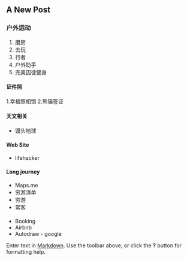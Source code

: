 ## A New Post

### 户外运动
 1. 磨房
 2. 去玩
 3. 行者
 4. 户外助手
 5. 完美囚徒健身
 
#### 证件照
  1.幸福照相馆
  2.熊猫签证

#### 天文相关
 + 馒头地球
 
#### Web Site
 + lifehacker

#### Long journey
 + Maps.me
 + 穷游清单
 + 穷游 
 + 常客
 
#### 
 + Booking 
 + Airbnb
 + Autodraw - google
 
Enter text in [Markdown](http://daringfireball.net/projects/markdown/). Use the toolbar above, or click the **?** button for formatting help.
